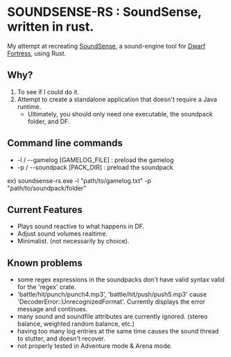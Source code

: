 # SOUNDSENSE-RS : SoundSense, written in rust.
My attempt at recreating [SoundSense](http://df.zweistein.cz/soundsense/), a sound-engine tool for [Dwarf Fortress](http://www.bay12games.com/dwarves/), using Rust.

## Why?
1. To see if I could do it.
2. Attempt to create a standalone application that doesn't require a Java runtime.
   * Ultimately, you should only need one executable, the soundpack folder, and DF.

## Command line commands
* -l / --gamelog [GAMELOG_FILE] : preload the gamelog
* -p / --soundpack [PACK_DIR] : preload the soundpack

ex) soundsense-rs.exe -l "path/to/gamelog.txt" -p "path/to/soundpack/folder"

## Current Features
* Plays sound reactive to what happens in DF.
* Adjust sound volumes realtime.
* Minimalist. (not necessarily by choice).

## Known problems
* some regex expressions in the soundpacks don't have valid syntax valid for the 'regex' crate.
* 'battle/hit/punch/punch4.mp3', 'battle/hit/push/push5.mp3' cause 'DecoderError::UnrecognizedFormat'. Currently displays the error message and continues.
* many sound and soundfile attributes are currently ignored. (stereo balance, weighted random balance, etc.)
* having too many log entries at the same time causes the sound thread to stutter, and doesn't recover.
* not properly tested in Adventure mode & Arena mode.
